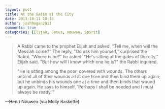 ```yaml
---
layout: post
title: At the Gates of the City
date: 2013-10-11 10:18
author: joshhogan2011
comments: true
categories: [Elijah, Jesus, nouwen, Spirit]
---
```



<blockquote>A Rabbi came to the prophet Elijah and asked, "Tell me, when will the Messiah come?" The reply, "Go ask him yourself," surprised the Rabbi. "Where is he?" he asked. "He's sitting at the gates of the city," Elijah said. "But how will I know which one he is?" the Rabbi inquired.

"He is sitting among the poor, covered with wounds. The others unbind all of their wounds all at one time and then bind them up again; but he unbinds his wounds one at a time and then binds that wound up again. He says to himself, 'Perhaps I shall be needed and I must always be ready.'"
</blockquote>--Henri Nouwen (via Molly Baskette)


